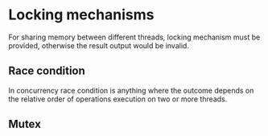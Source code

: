 # Locking mechanisms
For sharing memory between different threads, locking mechanism must be provided, otherwise the result output would be invalid.

## Race condition
In concurrency race condition is anything where the outcome depends on the relative order of operations execution on two or more threads.

## Mutex



